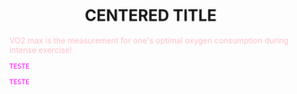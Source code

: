 <html>

<body>

<h1 align="center">CENTERED TITLE</h1>

<p style="color:pink;">VO2 max is the measurement for one's optimal oxygen consumption during intense exercise!</p>

<code style="color : magenta">TESTE</code>

</body>

</html>

<code style="color : magenta">TESTE</code>
